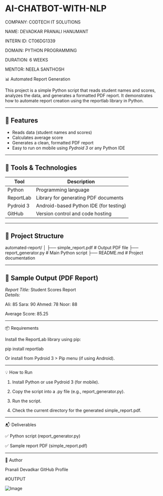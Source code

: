 # AI-CHATBOT-WITH-NLP

COMPANY: CODTECH IT SOLUTIONS

NAME: DEVADKAR PRANALI HANUMANT

INTERN ID: CT06DG1339

DOMAIN: PYTHON PROGRAMMING

DURATION: 6 WEEKS

MENTOR: NEELA SANTHOSH

📊 Automated Report Generation

This project is a simple Python script that reads student names and scores, analyzes the data, and generates a formatted PDF report. It demonstrates how to automate report creation using the reportlab library in Python.

---

## 🚀 Features

- Reads data (student names and scores)
- Calculates average score
- Generates a clean, formatted PDF report
- Easy to run on mobile using *Pydroid 3* or any Python IDE

---

## 🧰 Tools & Technologies

| Tool        | Description                            |
|-------------|----------------------------------------|
| Python      | Programming language                   |
| ReportLab   | Library for generating PDF documents   |
| Pydroid 3   | Android-based Python IDE (for testing) |
| GitHub      | Version control and code hosting       |

---

## 📁 Project Structure

automated-report/ │ ├── simple_report.pdf      # Output PDF file ├── report_generator.py    # Main Python script ├── README.md              # Project documentation

---

## 🧾 Sample Output (PDF Report)

*Report Title:* Student Scores Report  
*Details:*

Ali: 85
Sara: 90
Ahmed: 78
Noor: 88

Average Score: 85.25

---

📦 Requirements

Install the ReportLab library using pip:

pip install reportlab

Or install from Pydroid 3 > Pip menu (if using Android).


---

💡 How to Run

1. Install Python or use Pydroid 3 (for mobile).


2. Copy the script into a .py file (e.g., report_generator.py).


3. Run the script.


4. Check the current directory for the generated simple_report.pdf.




---

📬 Deliverables

✅ Python script (report_generator.py)

✅ Sample report PDF (simple_report.pdf)



---

📌 Author

Pranali Devadkar
GitHub Profile



#OUTPUT

![Image](https://github.com/user-attachments/assets/8bcc02d5-669e-475f-857d-f8ead7f08fdf)
